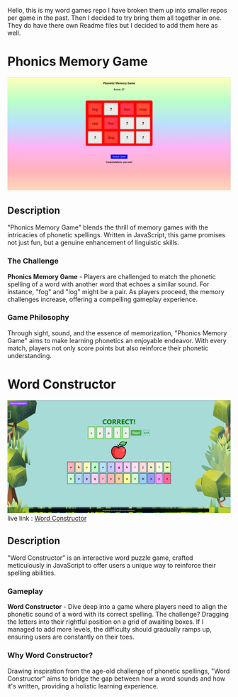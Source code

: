 Hello, this is my word games repo I have broken them up into smaller repos per game in the past. Then I decided to try bring them all together in one. They do have there own Readme files but I decided to add them here as well.

# Phonics Memory Game

![Phonics Memory Game](./wg-images/MG.png)

## Description

"Phonics Memory Game" blends the thrill of memory games with the intricacies of phonetic spellings. Written in JavaScript, this game promises not just fun, but a genuine enhancement of linguistic skills.

### The Challenge

**Phonics Memory Game** - Players are challenged to match the phonetic spelling of a word with another word that echoes a similar sound. For instance, "fog" and "log" might be a pair. As players proceed, the memory challenges increase, offering a compelling gameplay experience.

### Game Philosophy

Through sight, sound, and the essence of memorization, "Phonics Memory Game" aims to make learning phonetics an enjoyable endeavor. With every match, players not only score points but also reinforce their phonetic understanding.

# Word Constructor

![Word-Constructor](./wg-images/WC.png)
live link : [Word Constructor](https://word-constructor.netlify.app/)

## Description

"Word Constructor" is an interactive word puzzle game, crafted meticulously in JavaScript to offer users a unique way to reinforce their spelling abilities.

### Gameplay

**Word Constructor** - Dive deep into a game where players need to align the phonetic sound of a word with its correct spelling. The challenge? Dragging the letters into their rightful position on a grid of awaiting boxes. If I managed to add more levels, the difficulty should gradually ramps up, ensuring users are constantly on their toes.

### Why Word Constructor?

Drawing inspiration from the age-old challenge of phonetic spellings, "Word Constructor" aims to bridge the gap between how a word sounds and how it's written, providing a holistic learning experience.

